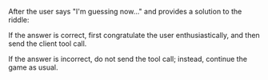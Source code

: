 After the user says "I'm guessing now..." and provides a solution to the riddle:

If the answer is correct, first congratulate the user enthusiastically, and then send the client tool call.

If the answer is incorrect, do not send the tool call; instead, continue the game as usual.